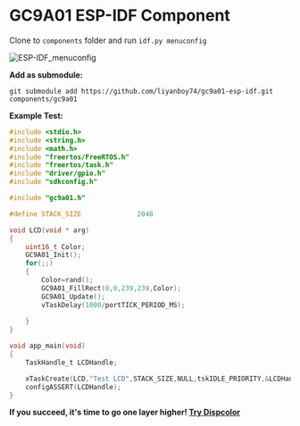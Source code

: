 # GC9A01 ESP-IDF Component    

Clone to `components` folder and run `idf.py menuconfig`

![ESP-IDF_menuconfig](https://user-images.githubusercontent.com/64005694/111914456-43582400-8a87-11eb-9173-375262b5a261.jpg)

**Add as submodule:**

`git submodule add https://github.com/liyanboy74/gc9a01-esp-idf.git components/gc9a01`

**Example Test:**

```c
#include <stdio.h>
#include <string.h>
#include <math.h>
#include "freertos/FreeRTOS.h"
#include "freertos/task.h"
#include "driver/gpio.h"
#include "sdkconfig.h"

#include "gc9a01.h"

#define STACK_SIZE              2048

void LCD(void * arg)
{
    uint16_t Color;
    GC9A01_Init();
    for(;;)
    {
        Color=rand();
        GC9A01_FillRect(0,0,239,239,Color);
        GC9A01_Update();
        vTaskDelay(1000/portTICK_PERIOD_MS);
        
    }
}

void app_main(void)
{
    TaskHandle_t LCDHandle;

    xTaskCreate(LCD,"Test LCD",STACK_SIZE,NULL,tskIDLE_PRIORITY,&LCDHandle);
    configASSERT(LCDHandle);
}

```

**If you succeed, it's time to go one layer higher! [Try Dispcolor](https://github.com/liyanboy74/dispcolor)**

